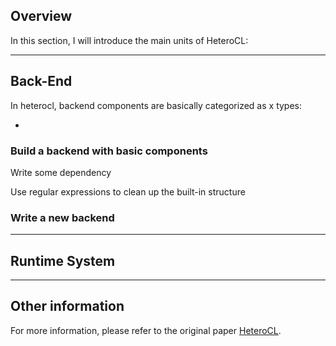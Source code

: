 ## Overview

In this section, I will introduce the main units of HeteroCL: 

---

## Back-End

In heterocl, backend components are basically categorized as x types:

- 

### Build a backend with basic components



Write some dependency

Use regular expressions to clean up the built-in structure

### Write a new backend 



---

## Runtime System



---

## Other information

For more information, please refer to the original paper [HeteroCL](https://vast.cs.ucla.edu/~chiyuze/pub/fpga19-heterocl.pdf).